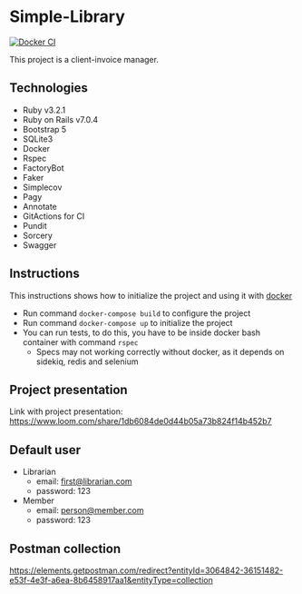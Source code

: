 
# Simple-Library
[![Docker CI](https://github.com/felipeejunges/simple-library/actions/workflows/dockerci.yml/badge.svg?branch=main)](https://github.com/felipeejunges/simple-library/actions/workflows/dockerci.yml?query=branch%3Amain)

This project is a client-invoice manager.

## Technologies

- Ruby v3.2.1
- Ruby on Rails v7.0.4
- Bootstrap 5
- SQLite3
- Docker
- Rspec
- FactoryBot
- Faker
- Simplecov
- Pagy
- Annotate
- GitActions for CI
- Pundit
- Sorcery
- Swagger

## Instructions

This instructions shows how to initialize the project and using it with [docker](https://docs.docker.com/engine/install/ubuntu/)

- Run command `docker-compose build` to configure the project
- Run command `docker-compose up` to initialize the project
- You can run tests, to do this, you have to be inside docker bash container with command `rspec`
    - Specs may not working correctly without docker, as it depends on sidekiq, redis and selenium

## Project presentation
Link with project presentation: https://www.loom.com/share/1db6084de0d44b05a73b824f14b452b7

## Default user
- Librarian
  - email: first@librarian.com
  - password: 123
- Member
  - email: person@member.com
  - password: 123

## Postman collection

https://elements.getpostman.com/redirect?entityId=3064842-36151482-e53f-4e3f-a6ea-8b6458917aa1&entityType=collection